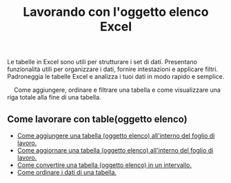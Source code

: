﻿---
title: Lavorando con l'oggetto elenco Excel
second_title: Documen
linktitle: ElencoOggetto
type: docs
url: /it/list-objects/
aliases: [/working-with-list-objects/,/working-with-list-object-or-table/]
keywords: Add, delete, update, and get a list object(table) into an Excel worksheet
description: Aspose.Cells Cloud REST API supporta l'aggiunta, l'eliminazione, l'aggiornamento e l'inserimento di un oggetto elenco (tabella) in un foglio di lavoro Excel. L'SDK supporta diversi linguaggi di sviluppo, tra cui Android, C#, Go, Java, NodeJS, Perl, PHP, Python, Ruby e Swift.
weight: 100
kwords: Excel, Office Cloud, REST API, Foglio di calcolo, PDF, CSV, Json, Markdown, ListObjects
---
Le tabelle in Excel sono utili per strutturare i set di dati. Presentano funzionalità utili per organizzare i dati, fornire intestazioni e applicare filtri. Padroneggia le tabelle Excel e analizza i tuoi dati in modo rapido e semplice.

&nbsp;&nbsp;&nbsp;&nbsp;Come aggiungere, ordinare e filtrare una tabella e come visualizzare una riga totale alla fine di una tabella.

## Come lavorare con table(oggetto elenco)
  
- [Come aggiungere una tabella (oggetto elenco) all'interno del foglio di lavoro.](/cells/it/add-a-list-object-or-table-inside-the-worksheet/)
- [Come aggiornare una tabella (oggetto elenco) all'interno del foglio di lavoro.](/cells/it/update-a-list-object-or-table-inside-the-worksheet/)
- [Come convertire una tabella (oggetto elenco) in un intervallo.](/cells/it/convert-list-object-or-table-to-range/)
- [Come ordinare i dati di una tabella.](/cells/it/sort-table-data/)
